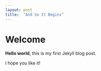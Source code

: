 ```yaml
---
layout: post
title:  "And So It Begins"
---
```


# Welcome

**Hello world**, this is my first Jekyll blog post.

I hope you like it!
